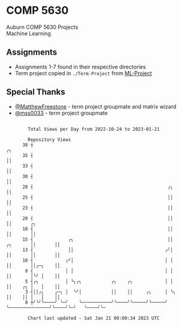 # COMP 5630
Auburn COMP 5630 Projects  
Machine Learning

## Assignments
- Assignments 1-7 found in their respective directories
- Term project copied in `./Term-Project` from [ML-Project](https://github.com/wumphlett/ML-Project)

## Special Thanks
- [@MatthewFreestone](https://github.com/MatthewFreestone) - term project groupmate and matrix wizard
- [@mss0033](https://github.com/mss0033) - term project groupmate

```

        Total Views per Day from 2022-10-24 to 2023-01-21

        Repository Views
      38 ┼                                                                             ╭╮
      35 ┤                                                                             ││
      33 ┤                                                                             ││
      30 ┤                                                                             ││
      28 ┤                                                  ╭╮                         ││
      25 ┤                                                  ││                         ││
      23 ┤                                                  ││                         ││
      20 ┤                                                  ││                         ││       ╭╮
      18 ┤                                                  ││                         ││       ││
      15 ┤             ╭╮                                   ││                ╭╮       ││       ││
      13 ┤             ││                                  ╭╯│                ││       ││       ││
      10 ┤            ╭╯│                                  │ │                ││       ││╭─╮    ││
       8 ┤            │ │                                  │ │                ││       │╰╯ │    ││
       5 ┤╭╮          │ ╰╮╭╮           ╭╮    ╭╮            │ │                ││    ╭╮ │   │    ││
       3 ┤││╭╮    ╭─╮ │  ╰╯│           ││    ││     ╭╮     │ ╰╮               ││    ││ │   │    ││
       0 ┼╯╰╯╰────╯ ╰─╯    ╰───────────╯╰────╯╰─────╯╰─────╯  ╰───────────────╯╰────╯╰─╯   ╰────╯╰─

        Chart last updated - Sat Jan 21 00:00:34 2023 UTC
        
```
